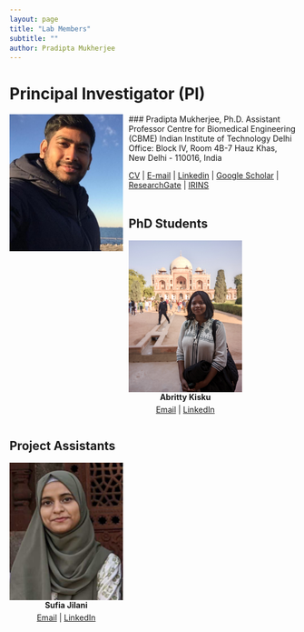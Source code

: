 ```yaml
---
layout: page
title: "Lab Members"
subtitle: ""
author: Pradipta Mukherjee
---
```

# Principal Investigator (PI)

<img style="float: left; margin:0 10px 10px 0" src="/images/Headshot_Mukherjee.jpg" width="200"/>
### Pradipta Mukherjee, Ph.D.   
Assistant Professor   
Centre for Biomedical Engineering (CBME)   
Indian Institute of Technology Delhi   
Office: Block IV, Room 4B-7   
Hauz Khas, New Delhi - 110016, India
  
[CV](/pdf/CV_PradiptaMukherjee.pdf) | [E-mail](mailto:pmukherjee@cbme.iitd.ac.in) |  [Linkedin](https://www.linkedin.com/in/pmukherjee-iitd/) | [Google Scholar](https://scholar.google.co.jp/citations?hl=en&user=MUwLzbEAAAAJ&view_op=list_works) | [ResearchGate](https://www.researchgate.net/profile/Pradipta-Mukherjee) | [IRINS](https://iitd.irins.org/profile/508557)
<br/>
<br/>

## PhD Students
<div style="display: flex; justify-content: flex-start; align-items: flex-start;">
  <!-- PhD student 1 -->
  <div style="display: flex; flex-direction: column; align-items: center; text-align: center; margin-right: 10px;">
    <img src= "/images/Headshot_Abritty.JPG" width="200" alt="PhD Student1" style="display: block;">
    <strong>Abritty Kisku</strong>
    <p style="margin-top: 5px;"><a href="mailto:abittykisku@gmail.com">Email</a> | <a href="https://www.linkedin.com/in/abritty-kisku">LinkedIn</a></p>
  </div>
</div>

## Project Assistants
<div style="display: flex; justify-content: flex-start; align-items: flex-start;">
  <!-- Project assistant 1 -->
  <div style="display: flex; flex-direction: column; align-items: center; text-align: center; margin-right: 10px;">
    <img src= "/images/Headshot_sufia.jpg" width="200" alt="Project Assistant 1" style="display: block;">
    <strong>Sufia Jilani</strong>
    <p style="margin-top: 5px;"><a href="mailto:jilanisufia@gmail.com">Email</a> | <a href="https://www.linkedin.com/in/sufia-jilani-7873172a3/">LinkedIn</a></p>
  </div>
</div>

<!-- ## PhD Students --> 
<!--<div style="display:flex; justify-content:left; align-items:left;">
  <!-- PhD student 1 -->
   <!-- <div style="flex:1; text-align:center; margin-right:10px;">
    <img src= "/images/Headshot_Abritty.JPG" width="200" alt="PhD Student1" style="display:block; margin:auto;">
    <strong>Abritty Kisku</strong>
    <p style="margin-top:5px;"><a href="mailto:abittykisku@gmail.com">Email</a> | <a href="https://www.linkedin.com/in/abritty-kisku">LinkedIn</a></p>
    </div>-->
  
  <!-- PhD student 2 -->
  <!-- <div style="flex:1; text-align:center; margin-right:10px;">
    <img src="https://via.placeholder.com/200" width="200" alt="PhDStudent2" style="display:block; margin:auto;">
    <strong>PhD Student 2</strong>
    <p style="margin-top:5px;"><a href="mailto:PhDStudent2@email.com">Email</a> | <a href="https://www.linkedin.com/in/PhDStudent2">LinkedIn</a></p>
  </div>-->

  <!-- PhD student 3 -->
  
  <!--<div style="flex:1; text-align:center;margin-right:10px;">
    <img src="https://via.placeholder.com/200" width="200" alt="PhDStudent3" style="display:block; margin:auto;">
    <strong>PhD Student 3</strong>
    <p style="margin-top:5px;"><a href="mailto:PhDStudent3@email.com">Email</a> | <a href="https://www.linkedin.com/in/PhDStudent3">LinkedIn</a></p>
  </div>-->
<!-- PhD student 4 -->
  <!--<div style="flex:1; text-align:center;margin-right:10px;">
    <img src="https://via.placeholder.com/200" width="200" alt="PhDStudent4" style="display:block; margin:auto;">
    <strong>PhD Student 4</strong>
    <p style="margin-top:5px;"><a href="mailto:PhDStudent4@email.com">Email</a> | <a href="https://www.linkedin.com/in/PhDStudent4">LinkedIn</a></p>
  </div>-->  
    
<!--## Graduate Students-->

<!--<div style="display:flex; justify-content:center; align-items:center;">-->
  <!-- Graduate student 1 -->
  <!-- <div style="flex:1; text-align:center; margin-right:10px;">
    <img src="https://via.placeholder.com/200" width="200" alt="M.tech Student1" style="display:block; margin:auto;">
    <strong>M.tech Student 1</strong>
    <p style="margin-top:5px;"><a href="mailto:mtechstudent1@email.com">Email</a> | <a href="https://www.linkedin.com/in/mtechstudent1">LinkedIn</a></p>
  </div>-->

  <!-- Graduate student 2 -->
  <!--<div style="flex:1; text-align:center; margin-right:10px;">
    <img src="https://via.placeholder.com/200" width="200" alt="M.tech Student2" style="display:block; margin:auto;">
    <strong>M.tech Student 2</strong>
    <p style="margin-top:5px;"><a href="mailto:mtechstudent2@email.com">Email</a> | <a href="https://www.linkedin.com/in/mtechstudent2">LinkedIn</a></p>
  </div>-->

  <!-- Graduate student 3 -->
  <!--<div style="flex:1; text-align:center;margin-right:10px;">
    <img src="https://via.placeholder.com/200" width="200" alt="M.tech Student3" style="display:block; margin:auto;">
    <strong>M.tech Student 3</strong>
    <p style="margin-top:5px;"><a href="mailto:mtechstudent3@email.com">Email</a> | <a href="https://www.linkedin.com/in/mtechstudent3">LinkedIn</a></p>
  </div>-->

  <!-- Graduate student 4 -->
  <!--<div style="flex:1; text-align:center;margin-right:10px;">
    <img src="https://via.placeholder.com/200" width="200" alt="M.tech Student4" style="display:block; margin:auto;">
    <strong>M.tech Student 4</strong>
    <p style="margin-top:5px;"><a href="mailto:mtechstudent4@email.com">Email</a> | <a href="https://www.linkedin.com/in/mtechstudent4">LinkedIn</a></p>
  </div>-->
<!--</div>-->
